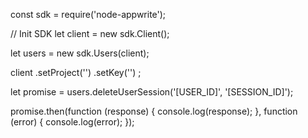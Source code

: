 const sdk = require('node-appwrite');

// Init SDK
let client = new sdk.Client();

let users = new sdk.Users(client);

client
    .setProject('')
    .setKey('')
;

let promise = users.deleteUserSession('[USER_ID]', '[SESSION_ID]');

promise.then(function (response) {
    console.log(response);
}, function (error) {
    console.log(error);
});